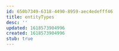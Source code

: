 ```yaml
---
id: 650b7349-6318-4490-8959-aec4edefff46
title: entityTypes
desc: ''
updated: 1618573904996
created: 1618573904996
stub: true
---
```


